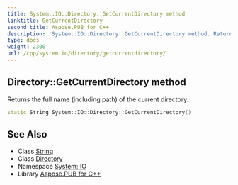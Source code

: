 ```yaml
---
title: System::IO::Directory::GetCurrentDirectory method
linktitle: GetCurrentDirectory
second_title: Aspose.PUB for C++
description: 'System::IO::Directory::GetCurrentDirectory method. Returns the full name (including path) of the current directory in C++.'
type: docs
weight: 2300
url: /cpp/system.io/directory/getcurrentdirectory/
---
```

## Directory::GetCurrentDirectory method


Returns the full name (including path) of the current directory.

```cpp
static String System::IO::Directory::GetCurrentDirectory()
```

## See Also

* Class [String](../../../system/string/)
* Class [Directory](../)
* Namespace [System::IO](../../)
* Library [Aspose.PUB for C++](../../../)
